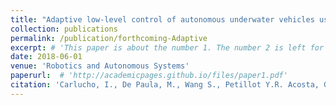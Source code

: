 ```yaml
---
title: "Adaptive low-level control of autonomous underwater vehicles using deep reinforcement learning"
collection: publications
permalink: /publication/forthcoming-Adaptive
excerpt: # 'This paper is about the number 1. The number 2 is left for future work.'
date: 2018-06-01
venue: 'Robotics and Autonomous Systems'
paperurl:  # 'http://academicpages.github.io/files/paper1.pdf'
citation: 'Carlucho, I., De Paula, M., Wang S., Petillot Y.R. Acosta, G.G. (2018). &quot; Adaptive low-level control of autonomous underwater vehicles using deep reinforcement learning.&quot; <i> Robotics and Autonomous Systems</i>.'
---
```


